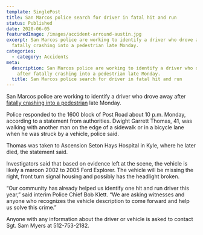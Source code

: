 ```yaml
---
template: SinglePost
title: San Marcos police search for driver in fatal hit and run
status: Published
date: 2020-06-05
featuredImage: /images/accident-arround-austin.jpg
excerpt: San Marcos police are working to identify a driver who drove away after
  fatally crashing into a pedestrian late Monday.
categories:
  - category: Accidents
meta:
  description: San Marcos police are working to identify a driver who drove away
    after fatally crashing into a pedestrian late Monday.
  title: San Marcos police search for driver in fatal hit and run
---
```

<!--StartFragment-->

San Marcos police are working to identify a driver who drove away after [fatally crashing into a pedestrian](/practice-areas/wrongful-death-attorney/) late Monday.

Police responded to the 1600 block of Post Road about 10 p.m. Monday, according to a statement from authorities. Dwight Garrett Thomas, 41, was walking with another man on the edge of a sidewalk or in a bicycle lane when he was struck by a vehicle, police said.

Thomas was taken to Ascension Seton Hays Hospital in Kyle, where he later died, the statement said.

Investigators said that based on evidence left at the scene, the vehicle is likely a maroon 2002 to 2005 Ford Explorer. The vehicle will be missing the right, front turn signal housing and possibly has the headlight broken.

“Our community has already helped us identify one hit and run driver this year,” said interim Police Chief Bob Klett. “We are asking witnesses and anyone who recognizes the vehicle description to come forward and help us solve this crime.”

Anyone with any information about the driver or vehicle is asked to contact Sgt. Sam Myers at 512-753-2182.

<!--EndFragment-->